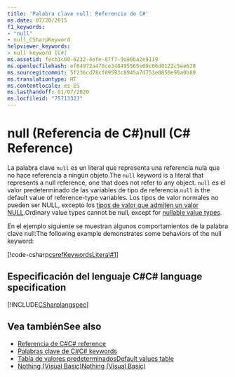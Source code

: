 ```yaml
---
title: 'Palabra clave null: Referencia de C#'
ms.date: 07/20/2015
f1_keywords:
- "null"
- null_CSharpKeyword
helpviewer_keywords:
- null keyword [C#]
ms.assetid: fecb1c60-6232-4efe-87f7-9a86ba2e9119
ms.openlocfilehash: ef64972a476ce348495565e09c06d0122c5ee628
ms.sourcegitcommit: 5f236cd78cf09593c8945a7d753e0850e96a0b80
ms.translationtype: HT
ms.contentlocale: es-ES
ms.lasthandoff: 01/07/2020
ms.locfileid: "75713323"
---
```

# <a name="null-c-reference"></a><span data-ttu-id="4c60a-102">null (Referencia de C#)</span><span class="sxs-lookup"><span data-stu-id="4c60a-102">null (C# Reference)</span></span>

<span data-ttu-id="4c60a-103">La palabra clave `null` es un literal que representa una referencia nula que no hace referencia a ningún objeto.</span><span class="sxs-lookup"><span data-stu-id="4c60a-103">The `null` keyword is a literal that represents a null reference, one that does not refer to any object.</span></span> <span data-ttu-id="4c60a-104">`null` es el valor predeterminado de las variables de tipo de referencia.</span><span class="sxs-lookup"><span data-stu-id="4c60a-104">`null` is the default value of reference-type variables.</span></span> <span data-ttu-id="4c60a-105">Los tipos de valor normales no pueden ser NULL, excepto los [tipos de valor que admiten un valor NULL](../builtin-types/nullable-value-types.md).</span><span class="sxs-lookup"><span data-stu-id="4c60a-105">Ordinary value types cannot be null, except for [nullable value types](../builtin-types/nullable-value-types.md).</span></span>

<span data-ttu-id="4c60a-106">En el ejemplo siguiente se muestran algunos comportamientos de la palabra clave null:</span><span class="sxs-lookup"><span data-stu-id="4c60a-106">The following example demonstrates some behaviors of the null keyword:</span></span>

[!code-csharp[csrefKeywordsLiteral#1](~/samples/snippets/csharp/VS_Snippets_VBCSharp/csrefKeywordsLiteral/CS/csrefKeywordsLiteral.cs#1)]

## <a name="c-language-specification"></a><span data-ttu-id="4c60a-107">Especificación del lenguaje C#</span><span class="sxs-lookup"><span data-stu-id="4c60a-107">C# language specification</span></span>

[!INCLUDE[CSharplangspec](~/includes/csharplangspec-md.md)]

## <a name="see-also"></a><span data-ttu-id="4c60a-108">Vea también</span><span class="sxs-lookup"><span data-stu-id="4c60a-108">See also</span></span>

- [<span data-ttu-id="4c60a-109">Referencia de C#</span><span class="sxs-lookup"><span data-stu-id="4c60a-109">C# reference</span></span>](../index.md)
- [<span data-ttu-id="4c60a-110">Palabras clave de C#</span><span class="sxs-lookup"><span data-stu-id="4c60a-110">C# keywords</span></span>](index.md)
- [<span data-ttu-id="4c60a-111">Tabla de valores predeterminados</span><span class="sxs-lookup"><span data-stu-id="4c60a-111">Default values table</span></span>](default-values-table.md)
- [<span data-ttu-id="4c60a-112">Nothing (Visual Basic)</span><span class="sxs-lookup"><span data-stu-id="4c60a-112">Nothing (Visual Basic)</span></span>](../../../visual-basic/language-reference/nothing.md)
